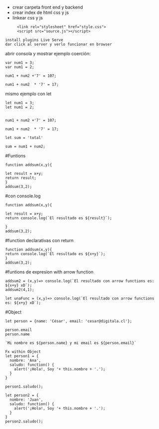 * crear carpeta front end y backend
* crear index de html css y js
* linkear css y js
  ```
    <link rel="stylesheet" href="style.css">
    <script src="source.js"></script>
```
install plugins Live Serve
dar click al server y verlo funcionar en browser
```
abrir consola y mostrar ejemplo coerción:

```
var num1 = 3;
var num1 = 2;
```

```
num1 + num2 +'7' = 107;

num1 + num2  * '7' = 17;
```
mismo ejemplo con let
```
let num1 = 3;
let num1 = 2;


num1 + num2 +'7' = 107;

num1 + num2  * '7' = 17;

let sum = 'total'

sum = num1 + num2;
```

#Funtions
```
function addsum(x,y){

let result = x+y;
return result;
}
addsum(3,2);
```
#con console.log
```
function addsum(x,y){

let result = x+y;
return console.log(`El resultado es ${result}`);

}
addsum(3,2);
```
#function declarativas con return
```
function addsum(x,y){
return console.log(`El resultado es ${x+y}`);
}
addsum(3,2);
```

#funtions de expresion with arrow function
```
addsum2 = (x,y)=> console.log(`El resultado con arrow functions es: ${x+y} xD`); 
addsum2(4,1);

let unaFunc = (x,y)=> console.log(`El resultado con arrow functions es: ${x+y} xD`); 
```
#Object 
```
let person = {name: 'César', email: 'cesar@digitala.cl'};

person.email
person.name

`Mi nombre es ${person.name} y mi email es ${person.email}`

Fx within Object
let person1 = {
  nombre: 'Ana',
  saludo: function() {
    alert('¡Hola!, Soy '+ this.nombre + '.');
  }
}

person1.saludo();

let person2 = {
  nombre: 'Juan',
  saludo: function() {
    alert('¡Hola!, Soy '+ this.nombre + '.');
  }
}
person2.saludo();
```
